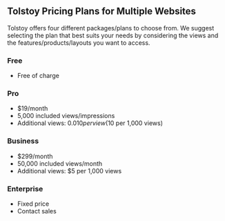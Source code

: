 ## Tolstoy Pricing Plans for Multiple Websites

Tolstoy offers four different packages/plans to choose from. We suggest selecting the plan that best suits your needs by considering the views and the features/products/layouts you want to access.

### Free
- Free of charge

### Pro
- $19/month
- 5,000 included views/impressions
- Additional views: $0.010 per view ($10 per 1,000 views)

### Business
- $299/month
- 50,000 included views/month
- Additional views: $5 per 1,000 views

### Enterprise
- Fixed price
- Contact sales
